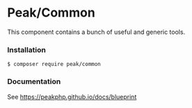 # Peak/Common

This component contains a bunch of useful and generic tools.

### Installation

```
$ composer require peak/common
```

### Documentation

See https://peakphp.github.io/docs/blueprint